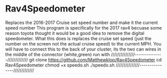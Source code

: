# Rav4Speedometer
Replaces the 2016-2017 Cruise set speed number and make it the current speed number
This program is specifically for the 2017 rav4 becuase some reason toyota thought it would be a good idea to remove the digital speedometer.
What this does is replaces the cruise set speed (just the number on the screen not the actual cruise speed) to the current MPH.
You will have to connect this to the back of your cluster, its the two can wires in the middle of the connector (white,green)
run with
///////////////--------------/////////////
git clone https://github.com/Matthewklop/Rav4Speedometer
cd Rav4Speedometer
chmod +x speedo.sh
./speedo.sh
///////////////---------------/////////////
